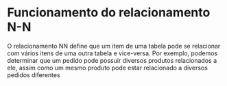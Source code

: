 # Funcionamento do relacionamento N-N

O relacionamento NN define que um item de uma tabela pode se relacionar com vários itens de uma outra tabela e vice-versa. Por exemplo, podemos determinar que um pedido pode possuir diversos produtos relacionados a ele, assim como um mesmo produto pode estar relacionado a diversos pedidos diferentes